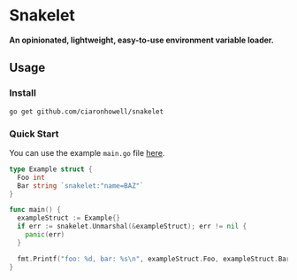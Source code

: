 # Snakelet

**An opinionated, lightweight, easy-to-use environment variable loader.**

## Usage

### Install

```shell
go get github.com/ciaronhowell/snakelet
```

### Quick Start

You can use the example `main.go` file [here](example/main.go).

```go
type Example struct {
  Foo int
  Bar string `snakelet:"name=BAZ"`
}

func main() {
  exampleStruct := Example{}
  if err := snakelet.Unmarshal(&exampleStruct); err != nil {
    panic(err)
  }

  fmt.Printf("foo: %d, bar: %s\n", exampleStruct.Foo, exampleStruct.Bar)
}
```
